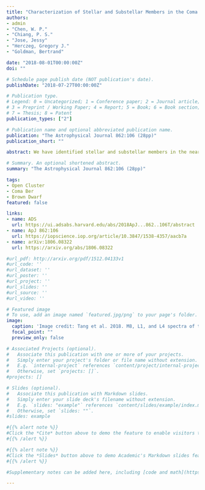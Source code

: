 ```yaml
---
title: "Characterization of Stellar and Substellar Members in the Coma Berenices Star Cluster"
authors:
- admin
- "Chen, W. P."
- "Chiang, P. S."
- "Jose, Jessy"
- "Herczeg, Gregory J."
- "Goldman, Bertrand"

date: "2018-08-01T00:00:00Z"
doi: ""

# Schedule page publish date (NOT publication's date).
publishDate: "2018-07-27T00:00:00Z"

# Publication type.
# Legend: 0 = Uncategorized; 1 = Conference paper; 2 = Journal article;
# 3 = Preprint / Working Paper; 4 = Report; 5 = Book; 6 = Book section;
# 7 = Thesis; 8 = Patent
publication_types: ["2"]

# Publication name and optional abbreviated publication name.
publication: "The Astrophysical Journal 862:106 (28pp)"
publication_short: ""

abstract: We have identified stellar and substellar members in the nearby star cluster Coma Berenices, using photometry, proper motions, and distances of a combination of 2MASS, UKIDSS, URAT1, and Gaia/DR2 data. Those with Gaia/DR2 parallax measurements provide the most reliable sample to constrain the distance, averaging 86.7pc with a dispersion of 7.1pc, and age of ~800Myr, of the cluster. This age is older than the 400–600Myr commonly adopted in the literature. Our analysis, complete within 5° of the cluster radius, leads to identification of 192 candidates, among which, after field contamination is considered, about 148 are true members. The members have J∼3 mag to ∼17.5mag, corresponding to stellar masses 2.3–0.06 M$_{\odot}$. The mass function of the cluster peaks around 0.3M$_{\odot}$, and in the sense of dN/dm = m$^{-\alpha}$, where N is the number of members and m is stellar mass, with a slope $\alpha\approx$0.49$\pm$0.03 in the mass range 0.3–2.3M$_{\odot}$. This is much shallower than that of the field population in the solar neighborhood. The slope $\alpha=−$1.69$\pm$0.14 from 0.3M$_{\odot}$ to 0.06 M$_{\odot}$, the lowest mass in our sample. The cluster is mass-segregated and has a shape elongated toward the Galactic plane. Our list contains nine substellar members, including three new discoveries of an M8, an L1, and an L4 brown dwarfs, extending from the previously known coolest members of late-M types to even cooler types.

# Summary. An optional shortened abstract.
summary: "The Astrophysical Journal 862:106 (28pp)"

tags:
- Open Cluster
- Coma Ber
- Brown Dwarf
featured: false

links:
- name: ADS
  url: https://ui.adsabs.harvard.edu/abs/2018ApJ...862..106T/abstract
- name: ApJ 862:106
  url: https://iopscience.iop.org/article/10.3847/1538-4357/aacb7a
- name: arXiv:1806.08322
  url: https://arxiv.org/abs/1806.08322

#url_pdf: http://arxiv.org/pdf/1512.04133v1
#url_code: ''
#url_dataset: ''
#url_poster: ''
#url_project: ''
#url_slides: ''
#url_source: ''
#url_video: ''

# Featured image
# To use, add an image named `featured.jpg/png` to your page's folder.
image:
  caption: 'Image credit: Tang et al. 2018. M8, L1, and L4 spectra of the brown dwarf member candidtes of Coma Ber'
  focal_point: ""
  preview_only: false

# Associated Projects (optional).
#   Associate this publication with one or more of your projects.
#   Simply enter your project's folder or file name without extension.
#   E.g. `internal-project` references `content/project/internal-project/index.md`.
#   Otherwise, set `projects: []`.
#projects: []

# Slides (optional).
#   Associate this publication with Markdown slides.
#   Simply enter your slide deck's filename without extension.
#   E.g. `slides: "example"` references `content/slides/example/index.md`.
#   Otherwise, set `slides: ""`.
#slides: example

#{{% alert note %}}
#Click the *Cite* button above to demo the feature to enable visitors to import publication metadata into their reference #management software.
#{{% /alert %}}

#{{% alert note %}}
#Click the *Slides* button above to demo Academic's Markdown slides feature.
#{{% /alert %}}

#Supplementary notes can be added here, including [code and math](https://sourcethemes.com/academic/docs/writing-markdown-#latex/).

---
```

